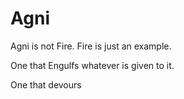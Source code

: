 # Agni

Agni is not Fire. Fire is just an example. 

One that Engulfs whatever is given to it. 

One that devours

